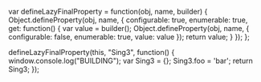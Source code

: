 var defineLazyFinalProperty = function(obj, name, builder) {
  Object.defineProperty(obj, name, {
    configurable: true,
    enumerable: true,
    get: function() {
      var value = builder();
      Object.defineProperty(obj, name, {
        configurable: false,
        enumerable: true,
        value: value
      });
      return value;
    }
  });
};

defineLazyFinalProperty(this, "Sing3", function() {
  window.console.log("BUILDING");
  var Sing3 = {};
  Sing3.foo = 'bar';
  return Sing3;
});
